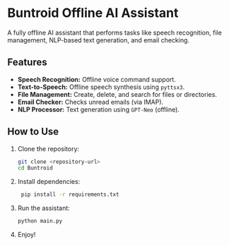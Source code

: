 # Buntroid Offline AI Assistant

A fully offline AI assistant that performs tasks like speech recognition, file management, NLP-based text generation, and email checking.

## Features
- **Speech Recognition:** Offline voice command support.
- **Text-to-Speech:** Offline speech synthesis using `pyttsx3`.
- **File Management:** Create, delete, and search for files or directories.
- **Email Checker:** Checks unread emails (via IMAP).
- **NLP Processor:** Text generation using `GPT-Neo` (offline).

## How to Use
1. Clone the repository:
   ```bash
   git clone <repository-url>
   cd Buntroid
   
2. Install dependencies:
   ```bash
    pip install -r requirements.txt

3. Run the assistant:

    ```bash
    python main.py

4. Enjoy!


